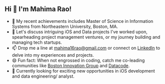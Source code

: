 ## Hi 👋 I'm Mahima Rao!

- 🚀 My recent achievements includes Master of Science in Information Systems from Northeastern University, Boston, MA. 
- 💬 Let's discuss intriguing iOS and Data projects I've worked upon, spearheading project management ventures, or my journey building and managing tech startups.
- 📫 Drop me a line at mahima16rao@gmail.com or connect on [LinkedIn](www.linkedin.com/in/mahimarao) to delve into my experiences and projects.
- 😄 Fun fact: When not engrossed in coding, catch me co-leading communities like [Boston Innovation Group](https://meetu.ps/c/2rV4Y/13Pcs0/a) and [Datacode](www.datacode.in).
- 💼 Currently looking for exciting new opportunities in iOS development and data engineering/ analyst.

<!--

- 🔭 I’m currently working on ...
- 🌱 I’m currently learning ...
- 👯 I’m looking to collaborate on ...
- ...
- 💬 Ask me about ...
- 📫 How to reach me: ...
- 😄 Pronouns: ...
- ⚡ Fun fact: ...
-->
